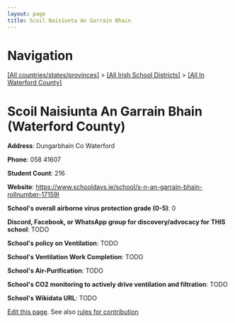```yaml
---
layout: page
title: Scoil Naisiunta An Garrain Bhain
---
```

# Navigation

[[All countries/states/provinces]](../../..) > [[All Irish School Districts]](../..) > [[All In Waterford County]](..)

# Scoil Naisiunta An Garrain Bhain (Waterford County)

**Address**: Dungarbhain Co Waterford

**Phone**: 058 41607

**Student Count**: 216

**Website**: <https://www.schooldays.ie/school/s-n-an-garrain-bhain-rollnumber-17159I>

**School's overall airborne virus protection grade (0-5)**: 0

**Discord, Facebook, or WhatsApp group for discovery/advocacy for THIS school**: TODO

**School's policy on Ventilation**: TODO

**School's Ventilation Work Completion**: TODO

**School's Air-Purification**: TODO

**School's CO2 monitoring to actively drive ventilation and filtration**: TODO

**School's Wikidata URL**: TODO


[Edit this page](https://github.com/ventilate-schools/Ireland/edit/main/./Waterford_County/Scoil_Naisiunta_An_Garrain_Bhain.md). See also [rules for contribution](../../../contribution-rules/)